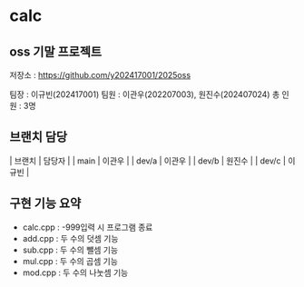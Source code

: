 # calc
## oss 기말 프로젝트

저장소 : https://github.com/y202417001/2025oss

팀장 : 이규빈(202417001)
팀원 : 이관우(202207003), 원진수(202407024)
총 인원 :  3명

## 브랜치 담당
| 브랜치 | 담당자 | 
|  main | 이관우 | 
| dev/a | 이관우 | 
| dev/b | 원진수 | 
| dev/c | 이규빈 |

## 구현 기능 요약

- calc.cpp : -999입력 시 프로그램 종료
- add.cpp : 두 수의 덧셈 기능
- sub.cpp : 두 수의 뺄셈 기능
- mul.cpp : 두 수의 곱셈 기능
- mod.cpp : 두 수의 나눗셈 기능
